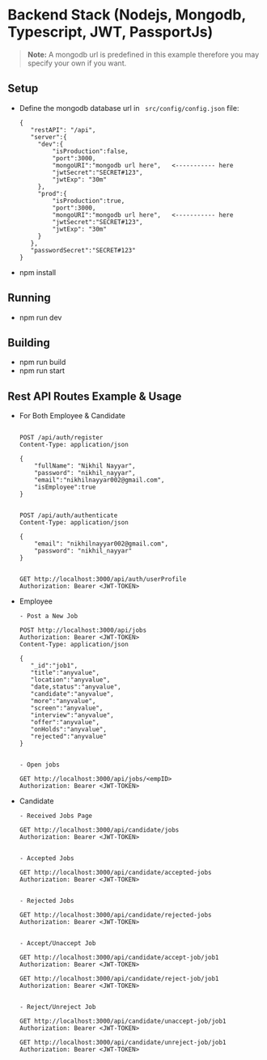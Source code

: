 # Backend Stack (Nodejs, Mongodb, Typescript, JWT, PassportJs)

> **Note:**
> A mongodb url is predefined in this example therefore you may specify your own if you want.

## Setup

* Define the mongodb database url in ``` src/config/config.json``` file:

	```
 	{
 	   "restAPI": "/api",
 	   "server":{
 	     "dev":{
 	         "isProduction":false,
 	         "port":3000,
 	         "mongoURI":"mongodb url here",   <----------- here
 	         "jwtSecret":"SECRET#123",
 	         "jwtExp": "30m"
 	     },
 	     "prod":{
 	         "isProduction":true,
 	         "port":3000,
 	         "mongoURI":"mongodb url here",   <----------- here
 	         "jwtSecret":"SECRET#123",
 	         "jwtExp": "30m"
 	     }
 	   },
 	   "passwordSecret":"SECRET#123"
 	}	
	```
* npm install

## Running
* npm run dev

## Building
* npm run build
* npm run start

## Rest API Routes Example & Usage

* For Both Employee & Candidate

	```
	
	POST /api/auth/register
    Content-Type: application/json

	{
        "fullName": "Nikhil Nayyar",
        "password": "nikhil_nayyar",
        "email":"nikhilnayyar002@gmail.com",
        "isEmployee":true
	}


	POST /api/auth/authenticate
    Content-Type: application/json

	{
        "email": "nikhilnayyar002@gmail.com",
        "password": "nikhil_nayyar"
	}


	GET http://localhost:3000/api/auth/userProfile
    Authorization: Bearer <JWT-TOKEN>

	```

* Employee

	```
	- Post a New Job
	
	POST http://localhost:3000/api/jobs
    Authorization: Bearer <JWT-TOKEN>
    Content-Type: application/json

    {
       "_id":"job1",
       "title":"anyvalue",
       "location":"anyvalue",
       "date,status":"anyvalue",
       "candidate":"anyvalue",
       "more":"anyvalue",
       "screen":"anyvalue",
       "interview":"anyvalue",
       "offer":"anyvalue",
       "onHolds":"anyvalue",
       "rejected":"anyvalue"
    }


	- Open jobs

	GET http://localhost:3000/api/jobs/<empID>
    Authorization: Bearer <JWT-TOKEN>

	```

* Candidate
	```
	- Received Jobs Page

	GET http://localhost:3000/api/candidate/jobs
    Authorization: Bearer <JWT-TOKEN>


	- Accepted Jobs

	GET http://localhost:3000/api/candidate/accepted-jobs
    Authorization: Bearer <JWT-TOKEN>

	
	- Rejected Jobs

	GET http://localhost:3000/api/candidate/rejected-jobs
    Authorization: Bearer <JWT-TOKEN>


	- Accept/Unaccept Job

	GET http://localhost:3000/api/candidate/accept-job/job1
    Authorization: Bearer <JWT-TOKEN>

	GET http://localhost:3000/api/candidate/reject-job/job1
    Authorization: Bearer <JWT-TOKEN>


	- Reject/Unreject Job

	GET http://localhost:3000/api/candidate/unaccept-job/job1
    Authorization: Bearer <JWT-TOKEN>

	GET http://localhost:3000/api/candidate/unreject-job/job1
    Authorization: Bearer <JWT-TOKEN>

	```